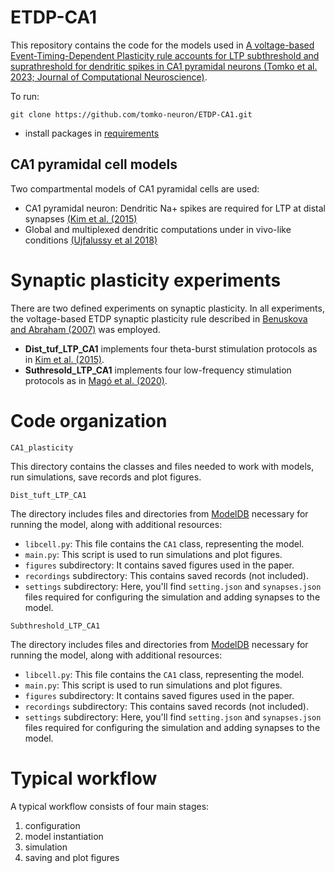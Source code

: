# ETDP-CA1
This repository contains the code for the models used in [A voltage-based Event-Timing-Dependent Plasticity rule accounts for LTP subthreshold and suprathreshold for dendritic spikes in CA1 pyramidal neurons (Tomko et al. 2023; Journal of Computational Neuroscience)](https://link.springer.com/article/10.1007/s10827-024-00868-0).

To run:

```
git clone https://github.com/tomko-neuron/ETDP-CA1.git
```

- install packages in [requirements](./requirements.txt)

## CA1 pyramidal cell models
Two compartmental models of CA1 pyramidal cells are used:
- CA1 pyramidal neuron: Dendritic Na+ spikes are required for LTP at distal synapses ​[(Kim et al. (2015)](https://modeldb.science/184054)
- Global and multiplexed dendritic computations under in vivo-like conditions [(Ujfalussy et al 2018)](https://modeldb.science/265511)

# Synaptic plasticity experiments
There are two defined experiments on synaptic plasticity. In all experiments, the voltage-based ETDP synaptic plasticity rule described
in [Benuskova and Abraham (2007)](https://link.springer.com/article/10.1007/s10827-006-0002-x) was employed.
- **Dist_tuf_LTP_CA1** implements four theta-burst stimulation protocols as in [Kim et al. (2015)](https://doi.org/10.7554/eLife.06414).
- **Suthresold_LTP_CA1** implements four low-frequency stimulation protocols as in [Magó et al. (2020)](https://doi.org/10.1523/jneurosci.2071-19.2020).

# Code organization

`CA1_plasticity`

This directory contains the classes and files needed to work with models, run simulations, save records and plot figures.

`Dist_tuft_LTP_CA1`

The directory includes files and directories from [ModelDB](https://modeldb.science/184054) necessary for running the model, along with additional resources:
- `libcell.py`: This file contains the `CA1` class, representing the model.
- `main.py`: This script is used to run simulations and plot figures.
- `figures` subdirectory: It contains saved figures used in the paper.
- `recordings` subdirectory: This contains saved records (not included).
- `settings` subdirectory: Here, you'll find `setting.json` and `synapses.json` files required for configuring the simulation and adding synapses to the model.

`Subthreshold_LTP_CA1`

The directory includes files and directories from [ModelDB](https://modeldb.science/265511) necessary for running the model, along with additional resources:
- `libcell.py`: This file contains the `CA1` class, representing the model.
- `main.py`: This script is used to run simulations and plot figures.
- `figures` subdirectory: It contains saved figures used in the paper.
- `recordings` subdirectory: This contains saved records (not included).
- `settings` subdirectory: Here, you'll find `setting.json` and `synapses.json` files required for configuring the simulation and adding synapses to the model.

# Typical workflow

A typical workflow consists of four main stages:

1. configuration
2. model instantiation
3. simulation
4. saving and plot figures

